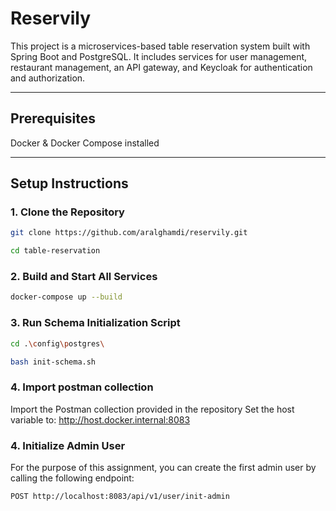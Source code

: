 # Reservily

This project is a microservices-based table reservation system built with Spring Boot and PostgreSQL. It includes services for user management, restaurant management, an API gateway, and Keycloak for authentication and authorization.

---

## Prerequisites

Docker & Docker Compose installed

---

## Setup Instructions

### 1. Clone the Repository

```bash
git clone https://github.com/aralghamdi/reservily.git
```

```bash
cd table-reservation
```

### 2. Build and Start All Services
```bash
docker-compose up --build
```

### 3. Run Schema Initialization Script
```bash
cd .\config\postgres\
```
```bash
bash init-schema.sh
```


### 4. Import postman collection
Import the Postman collection provided in the repository
Set the host variable to:
http://host.docker.internal:8083

### 4. Initialize Admin User
For the purpose of this assignment, you can create the first admin user by calling the following endpoint:
```bash
POST http://localhost:8083/api/v1/user/init-admin
```
